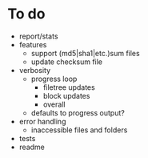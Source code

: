 # To do

- report/stats
- features
  - support (md5|sha1|etc.)sum files
  - update checksum file
- verbosity
  - progress loop
    - filetree updates
    - block updates
    - overall
  - defaults to progress output?
- error handling
  - inaccessible files and folders
- tests
- readme
